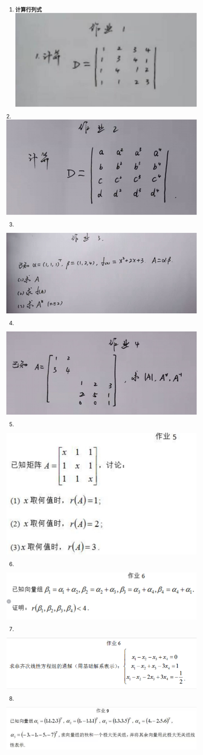 1. **计算行列式**![image-20211227234343879](线性代数.assets/image-20211227234343879-16406198250492.png)

2.![image-20211227234355931](线性代数.assets/image-20211227234355931-16406198368533.png)

3.

![image-20211227234444536](线性代数.assets/image-20211227234444536.png)

4.

![image-20211227234456808](线性代数.assets/image-20211227234456808-16406198976214.png)

5.

![image-20211227234511485](线性代数.assets/image-20211227234511485-16406199124785.png)

6.

![image-20211227234523694](线性代数.assets/image-20211227234523694-16406199246606.png)

7.

![image-20211227235147705](线性代数.assets/image-20211227235147705-16406203087967.png)



8.

![image-20211227235207623](线性代数.assets/image-20211227235207623-16406203287308.png)

